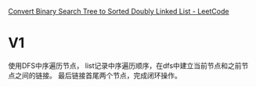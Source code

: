 

[Convert Binary Search Tree to Sorted Doubly Linked List - LeetCode](https://leetcode.com/problems/convert-binary-search-tree-to-sorted-doubly-linked-list/)  

# V1
使用DFS中序遍历节点， list记录中序遍历顺序，在dfs中建立当前节点和之前节点之间的链接。
最后链接首尾两个节点，完成闭环操作。